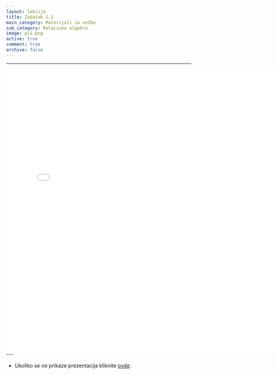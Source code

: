 ```yaml
---
layout: lekcija
title: Zadatak 2.2
main_category: Materijali za vežbe
sub_category: Relaciona algebra
image: pi1.png
active: true
comment: true
archive: false
---
```

---
<embed src="/assets/bp1/bp1_vezbe2_zadatak_2.2_magnovenje.pdf" width="768" height="768">
---

* Ukoliko se ne prikaze prezentacija kliknite [ovde](/assets/bp1/bp1_vezbe2_zadatak_2.2_magnovenje.pdf).
